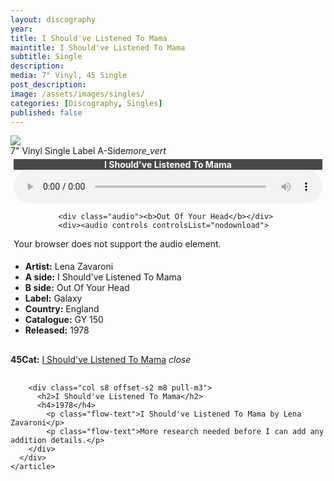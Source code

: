 ```yaml
---
layout: discography
year: 
title: I Should've Listened To Mama
maintitle: I Should've Listened To Mama
subtitle: Single
description: 
media: 7" Vinyl, 45 Single
post_description: 
image: /assets/images/singles/
categories: [Discography, Singles]
published: false
---
```

	
<main class="Main-Default">
    <article>
      <div class="row">
        <div class="col s10 offset-s1 m3 push-m9">
          <div class="card hoverable Card-Default">
            <div class="card-image waves-effect waves-block waves-light">
              <img class="activator" src="https://farm5.staticflickr.com/4730/38645317104_fb03165c9a_o_d.png">
            </div>
            <div class="card-content">
              <div class="card-titleactivator ">7" Vinyl Single Label A-Side<i class="material-icons right">more_vert</i></div>
            </div>
            <div class="card-reveal" style="padding:5px;">
              <div class="audio"><b>I Should've Listened To Mama</b></div>
              <div><audio controls controlsList="nodownload">
  <source src="A9.mp3" type="audio/mpeg">
  Your browser does not support the audio element.
</audio></div>

              <div class="audio"><b>Out Of Your Head</b></div>
              <div><audio controls controlsList="nodownload">
  <source src="B9.mp3" type="audio/mpeg">
  Your browser does not support the audio element.
</audio></div>
              <ul>
                <li><b>Artist:</b> Lena Zavaroni</li>
                <li><b>A side:</b> I Should've Listened To Mama</li>
                <li><b>B side:</b> Out Of Your Head</li>
                <li><b>Label:</b> Galaxy</li>
                <li><b>Country:</b> England</li>
                <li><b>Catalogue:</b> GY 150</li>
                <li><b>Released:</b> 1978</li>
              </ul>
              <div class="card-action" style="padding:16px 0;">
                <b>45Cat:</b> <a href="http://www.45cat.com/record/gy150">I Should've Listened To Mama</a>
                <i class="card-title material-icons right">close</i>
              </div>
            </div>
          </div>
        </div>

        <div class="col s8 offset-s2 m8 pull-m3">
          <h2>I Should've Listened To Mama</h2>
          <h4>1978</h4>
            <p class="flow-text">I Should've Listened To Mama by Lena Zavaroni</p>
			<p class="flow-text">More research needed before I can add any addition details.</p>
        </div>
      </div>
    </article>
  </main>

  <style>
    audio {
      width: 100%;
    }

    .audio {
      width: 100%;
      background-color: #484848;
      color: #fff;
      text-align: center;
    }
  </style>

  <!-- Scripts -->
  <script src="https://code.jquery.com/jquery-2.1.1.min.js"></script>
  <script src="/materialize/js/materialize.min.js"></script>
  <script src="/materialize/js/init.js"></script>
</body>

</html>
